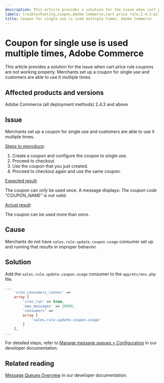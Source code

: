 ```yaml
---
description: This article provides a solution for the issue when cart price rule coupons are not working properly. Merchants set up a coupon for single use and customers are able to use it multiple times.
labels: troubleshooting,coupon,Adobe Commerce,cart price rule,2.4.3-p1,2.4.3-p2,2.4.3
title: Coupon for single use is used multiple times, Adobe Commerce
---
```


# Coupon for single use is used multiple times, Adobe Commerce

This article provides a solution for the issue when cart price rule coupons are not working properly. Merchants set up a coupon for single use and customers are able to use it multiple times.


## Affected products and versions

Adobe Commerce (all deployment methods) 2.4.3 and above

## Issue

Merchants set up a coupon for single use and customers are able to use it multiple times.

<u>Steps to reproduce</u>:

1. Create a coupon and configure the coupon to single use.
1. Proceed to checkout.
1. Use the coupon that you just created.
1. Proceed to checkout again and use the same coupon.

<u>Expected result</u>:

The coupon can only be used once. A message displays: *The coupon code "COUPON_NAME" is not valid*.

<u>Actual result</u>:

The coupon can be used more than once.


## Cause

Merchants do not have `sales.rule.update.coupon.usage` consumer set up and running that results in improper behavior.

## Solution

Add the `sales.rule.update.coupon.usage` consumer to the `app/etc/env.php` file.

```php
...
    'cron_consumers_runner' =>
    array [
        'cron_run' => true,
        'max_messages' => 20000,
        'consumers' =>
        array [
            'sales.rule.update.coupon.usage'
        ]
    ],
...
```
For detailed steps, refer to [Manage message queues > Configuration](https://devdocs.magento.com/guides/v2.4/config-guide/mq/manage-message-queues.html#configuration) in our developer documentation.

## Related reading

[Message Queues Overview](https://devdocs.magento.com/guides/v2.4/config-guide/mq/rabbitmq-overview.html) in our developer documentation.